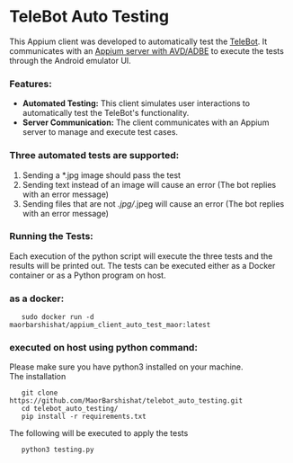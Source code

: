 # TeleBot Auto Testing

This Appium client was developed to automatically test the [TeleBot](https://github.com/MaorBarshishat/telebot). It communicates with an [Appium server with AVD/ADBE](https://github.com/MaorBarshishat/avd_adb_appium_server) to execute the tests through the Android emulator UI.

### Features:
- **Automated Testing:** This client simulates user interactions to automatically test the TeleBot's functionality.
- **Server Communication:** The client communicates with an Appium server to manage and execute test cases.

### Three automated tests are supported:
1. Sending a *.jpg image should pass the test
2. Sending text instead of an image will cause an error (The bot replies with an error message)
3. Sending files that are not *.jpg/*.jpeg will cause an error (The bot replies with an error message)
   
### Running the Tests:
Each execution of the python script will execute the three tests and the results will be printed out.
The tests can be executed either as a Docker container or as a Python program on host.

### as a docker:
```
   sudo docker run -d maorbarshishat/appium_client_auto_test_maor:latest
```

### executed on host using python command:
Please make sure you have python3 installed on your machine.<br />
The installation
 ```
    git clone https://github.com/MaorBarshishat/telebot_auto_testing.git
    cd telebot_auto_testing/
    pip install -r requirements.txt
 ```
The following will be executed to apply the tests
 ```
    python3 testing.py
```
